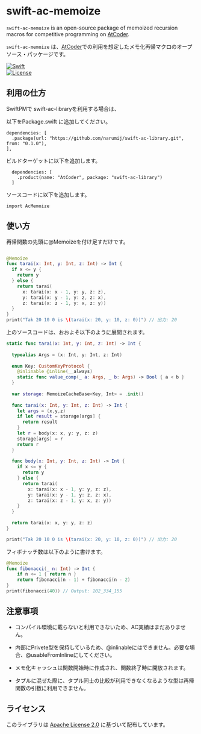 # swift-ac-memoize

`swift-ac-memoize` is an open-source package of memoized recursion macros for competitive programming on [AtCoder][atcoder].

`swift-ac-memoize` は、[AtCoder][atcoder]での利用を想定したメモ化再帰マクロのオープソース・パッケージです。

[![Swift](https://github.com/narumij/swift-ac-memoize/actions/workflows/swift.yml/badge.svg?branch=main)](https://github.com/narumij/swift-ac-memoize/actions/workflows/swift.yml)  
[![License](https://img.shields.io/badge/license-Apache%202.0-blue.svg)](https://opensource.org/licenses/Apache-2.0)

## 利用の仕方

SwiftPMで swift-ac-libraryを利用する場合は、

以下をPackage.swift に追加してください。
```
dependencies: [
  .package(url: "https://github.com/narumij/swift-ac-library.git", from: "0.1.0"),
],
```

ビルドターゲットに以下を追加します。

```
  dependencies: [
    .product(name: "AtCoder", package: "swift-ac-library")
  ]
```

ソースコードに以下を追加します。
```
import AcMemoize
```

## 使い方

再帰関数の先頭に@Memoizeを付け足すだけです。

```swift

@Memoize
func tarai(x: Int, y: Int, z: Int) -> Int {
  if x <= y {
    return y
  } else {
    return tarai(
      x: tarai(x: x - 1, y: y, z: z),
      y: tarai(x: y - 1, y: z, z: x),
      z: tarai(x: z - 1, y: x, z: y))
  }
}
print("Tak 20 10 0 is \(tarai(x: 20, y: 10, z: 0))") // 出力: 20
```

上のソースコードは、おおよそ以下のように展開されます。
```swift
static func tarai(x: Int, y: Int, z: Int) -> Int {
  
  typealias Args = (x: Int, y: Int, z: Int)
  
  enum Key: CustomKeyProtocol {
    @inlinable @inline(__always)
    static func value_comp(_ a: Args, _ b: Args) -> Bool { a < b }
  }
  
  var storage: MemoizeCacheBase<Key, Int> = .init()
  
  func tarai(x: Int, y: Int, z: Int) -> Int {
    let args = (x,y,z)
    if let result = storage[args] {
      return result
    }
    let r = body(x: x, y: y, z: z)
    storage[args] = r
    return r
  }
  
  func body(x: Int, y: Int, z: Int) -> Int {
    if x <= y {
      return y
    } else {
      return tarai(
        x: tarai(x: x - 1, y: y, z: z),
        y: tarai(x: y - 1, y: z, z: x),
        z: tarai(x: z - 1, y: x, z: y))
    }
  }
  
  return tarai(x: x, y: y, z: z)
}

print("Tak 20 10 0 is \(tarai(x: 20, y: 10, z: 0))") // 出力: 20
```

フィボナッチ数は以下のように書けます。
```swift
@Memoize
func fibonacci(_ n: Int) -> Int {
    if n <= 1 { return n }
    return fibonacci(n - 1) + fibonacci(n - 2)
}
print(fibonacci(40)) // Output: 102_334_155
```

## 注意事項

- コンパイル環境に載らないと利用できないため、AC実績はまだありません。

- 内部にPrivete型を保持しているため、@inlinableにはできません。必要な場合、@usableFromInlineにしてください。

- メモ化キャッシュは関数開始時に作成され、関数終了時に開放されます。

- タプルに混ぜた際に、タプル同士の比較が利用できなくなるような型は再帰関数の引数に利用できません。

## ライセンス

このライブラリは [Apache License 2.0](https://www.apache.org/licenses/LICENSE-2.0) に基づいて配布しています。  

[atcoder]: https://atcoder.jp/

